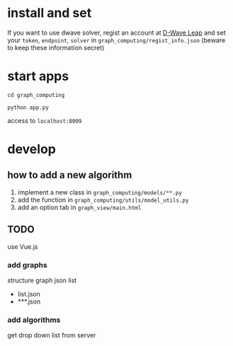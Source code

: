 # install and set

If you want to use dwave solver, regist an account at [D-Wave Leap](https://cloud.dwavesys.com/leap/) and set your `token`, `endpoint`, `solver` in `graph_computing/regist_info.json` (beware to keep these information secret)


# start apps

```cd graph_computing```

```python app.py```

access to `localhost:8009`

# develop

## how to add a new algorithm
1. implement a new class in `graph_computing/models/**.py` 
1. add the function in `graph_computing/utils/model_utils.py`
1. add an option tab in `graph_view/main.html`

## TODO

use Vue.js

### add graphs

structure graph json list

- list.json
- ***.json

### add algorithms

get drop down list from server